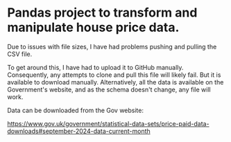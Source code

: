 # Pandas project to transform and manipulate house price data.
Due to issues with file sizes, I have had problems pushing and pulling the CSV file. 

To get around this, I have had to upload it to GitHub manually. Consequently, any attempts to clone and pull this 
file will likely fail. But it is available to download manually. 
Alternatively, all the data is available on the Government's website, and as the schema doesn't change, any file will work.


Data can be downloaded from the Gov website:

https://www.gov.uk/government/statistical-data-sets/price-paid-data-downloads#september-2024-data-current-month

